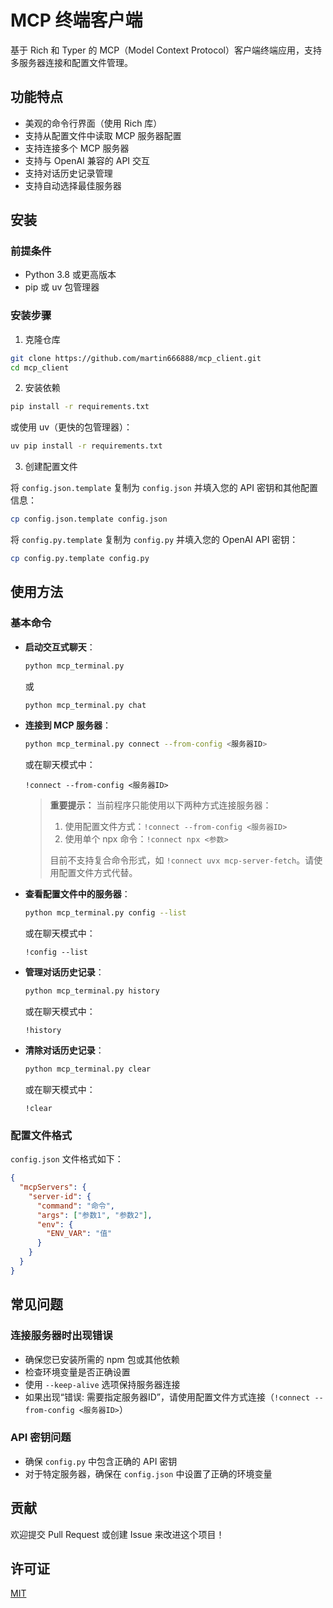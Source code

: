 # MCP 终端客户端

基于 Rich 和 Typer 的 MCP（Model Context Protocol）客户端终端应用，支持多服务器连接和配置文件管理。

## 功能特点

- 美观的命令行界面（使用 Rich 库）
- 支持从配置文件中读取 MCP 服务器配置
- 支持连接多个 MCP 服务器
- 支持与 OpenAI 兼容的 API 交互
- 支持对话历史记录管理
- 支持自动选择最佳服务器

## 安装

### 前提条件

- Python 3.8 或更高版本
- pip 或 uv 包管理器

### 安装步骤

1. 克隆仓库

```bash
git clone https://github.com/martin666888/mcp_client.git
cd mcp_client
```

2. 安装依赖

```bash
pip install -r requirements.txt
```

或使用 uv（更快的包管理器）：

```bash
uv pip install -r requirements.txt
```

3. 创建配置文件

将 `config.json.template` 复制为 `config.json` 并填入您的 API 密钥和其他配置信息：

```bash
cp config.json.template config.json
```

将 `config.py.template` 复制为 `config.py` 并填入您的 OpenAI API 密钥：

```bash
cp config.py.template config.py
```

## 使用方法

### 基本命令

- **启动交互式聊天**：
  ```bash
  python mcp_terminal.py
  ```
  或
  ```bash
  python mcp_terminal.py chat
  ```

- **连接到 MCP 服务器**：
  ```bash
  python mcp_terminal.py connect --from-config <服务器ID>
  ```
  或在聊天模式中：
  ```
  !connect --from-config <服务器ID>
  ```
  
  > **重要提示：** 当前程序只能使用以下两种方式连接服务器：
  > 1. 使用配置文件方式：`!connect --from-config <服务器ID>`
  > 2. 使用单个 npx 命令：`!connect npx <参数>`
  > 
  > 目前不支持复合命令形式，如 `!connect uvx mcp-server-fetch`。请使用配置文件方式代替。

- **查看配置文件中的服务器**：
  ```bash
  python mcp_terminal.py config --list
  ```
  或在聊天模式中：
  ```
  !config --list
  ```

- **管理对话历史记录**：
  ```bash
  python mcp_terminal.py history
  ```
  或在聊天模式中：
  ```
  !history
  ```

- **清除对话历史记录**：
  ```bash
  python mcp_terminal.py clear
  ```
  或在聊天模式中：
  ```
  !clear
  ```

### 配置文件格式

`config.json` 文件格式如下：

```json
{
  "mcpServers": {
    "server-id": {
      "command": "命令",
      "args": ["参数1", "参数2"],
      "env": {
        "ENV_VAR": "值"
      }
    }
  }
}
```

## 常见问题

### 连接服务器时出现错误

- 确保您已安装所需的 npm 包或其他依赖
- 检查环境变量是否正确设置
- 使用 `--keep-alive` 选项保持服务器连接
- 如果出现“错误: 需要指定服务器ID”，请使用配置文件方式连接（`!connect --from-config <服务器ID>`）

### API 密钥问题

- 确保 `config.py` 中包含正确的 API 密钥
- 对于特定服务器，确保在 `config.json` 中设置了正确的环境变量

## 贡献

欢迎提交 Pull Request 或创建 Issue 来改进这个项目！

## 许可证

[MIT](LICENSE)

